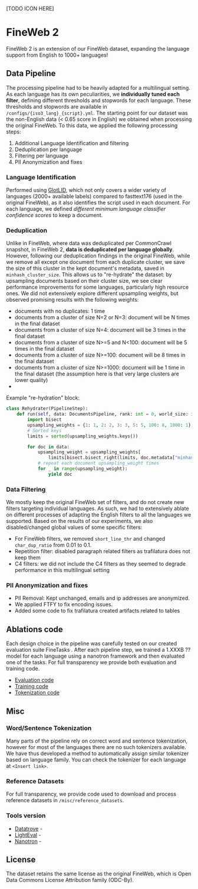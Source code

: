 [TODO ICON HERE]
# FineWeb 2

FineWeb 2 is an extension of our FineWeb dataset, expanding the language support from English to 1000+ languages!

## Data Pipeline
The processing pipeline had to be heavily adapted for a multilingual setting. As each language has its own peculiarities, we **individually tuned each filter**, defining different thresholds and stopwords for each language. 
These thresholds and stopwords are available in `/configs/{iso3_lang}_{script}.yml`.
The starting point for our dataset was the non-English data (< 0.65 score in English) we obtained when processing the original FineWeb.
To this data, we applied the following processing steps:
1. Additional Language Identification and filtering
2. Deduplication per language
3. Filtering per language
4. PII Anonymization and fixes

### Language Identification
Performed using [GlotLID](https://github.com/cisnlp/GlotLID), which not only covers a wider variety of languages (2000+ available labels) compared to fasttext176 (used in the original FineWeb), as it also identifies the script used in each document.
For each language, we defined *different minimum language classifier confidence scores* to keep a document.

### Deduplication
Unlike in FineWeb, where data was deduplicated per CommonCrawl snapshot, in FineWeb 2, **data is deduplicated per language globally**. However, following our deduplication findings in the original FineWeb, while we remove all except one document from each duplicate cluster, we save the size of this cluster in the kept document's metadata, saved in `minhash_cluster_size`.
This allows us to "re-hydrate" the dataset: by upsampling documents based on their cluster size, we see clear performance improvements for some languages, particularly high resource ones.
We did not extensively explore different upsampling weights, but observed promising results with the following weights:
- documents with no duplicates: 1 time
- documents from a cluster of size N=2 or N=3: document will be N times in the final dataset
- documents from a cluster of size N=4: document will be 3 times in the final dataset
- documents from a cluster of size N>=5 and N<100: document will be 5 times in the final dataset
- documents from a cluster of size N>=100: document will be 8 times in the final dataset
- documents from a cluster of size N>=1000: document will be 1 time in the final dataset (the assumption here is that very large clusters are lower quality)
- 
Example "re-hydration" block:
```python
class Rehydrater(PipelineStep):
    def run(self, data: DocumentsPipeline, rank: int = 0, world_size: int = 1) -> DocumentsPipeline:
        import bisect
        upsampling_weights = {1: 1, 2: 2, 3: 3, 5: 5, 100: 8, 1000: 1}
        # Sorted keys
        limits = sorted(upsampling_weights.keys())

        for doc in data:
            upsampling_weight = upsampling_weights[
                limits[bisect.bisect_right(limits, doc.metadata["minhash_cluster_size"]) - 1]]
            # repeat each document upsampling_weight times
            for _ in range(upsampling_weight):
                yield doc
```

### Data Filtering
We mostly keep the original FineWeb set of filters, and do not create new filters targeting individual languages. As such, we had to extensively ablate on different processes of adapting the English filters to all the languages we supported.
Based on the results of our experiments, we also disabled/changed global values of some specific filters:
  - For FineWeb filters, we removed `short_line_thr` and changed `char_dup_ratio` from 0.01 to 0.1.
  - Repetition filter: disabled paragraph related filters as trafilatura does not keep them
  - C4 filters: we did not include the C4 filters as they seemed to degrade performance in this multilingual setting

### PII Anonymization and fixes
- PII Removal: Kept unchanged, emails and ip addresses are anonymized. 
- We applied FTFY to fix encoding issues.
- Added some code to fix trafilatura created artifacts related to tables

## Ablations code
Each design choice in the pipeline was carefully tested on our created evaluation suite FineTasks <reference>. After each pipeline step, we trained a 1.XXXB ?? model for each language using a nanotron framework and then evaluated one of the tasks. For full transparency we provide both evaluation and training code.

- [Evaluation code](https://github.com/HuggingFaceFW/fineweb-2/tree/main/evaluations)
- [Training code](https://github.com/HuggingFaceFW/fineweb-2/tree/main/modelling)
- [Tokenization code](https://github.com/HuggingFaceFW/fineweb-2/tree/main/tokenization)

## Misc

### Word/Sentence Tokenization
Many parts of the pipeline rely on correct word and sentence tokenization, however for most of the languages there are no such tokenizers available. We have thus developed a method to automatically assign similar tokenizer based on language family. You can check the tokenizer for each language at `<Insert link>`.

### Reference Datasets
For full transparency, we provide code used to download and process reference datasets in `/misc/reference_datasets`.

### Tools version
- [Datatrove](https://github.com/HuggingFaceFW/datatrove) - <Add commit>
- [LightEval](https://github.com/HuggingFaceFW/ml-lighteval) - <Add commit>
- [Nanotron](https://github.com/HuggingFaceFW/nanotron) - <Add commit>

## License
The dataset retains the same license as the original FineWeb, which is Open Data Commons License Attribution family (ODC-By).

